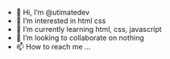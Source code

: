 - 👋 Hi, I’m @utimatedev
- 👀 I’m interested in html css
- 🌱 I’m currently learning html, css, javascript
- 💞️ I’m looking to collaborate on nothing
- 📫 How to reach me ...

<!---
utimatedev/utimatedev is a ✨ special ✨ repository because its `README.md` (this file) appears on your GitHub profile.
You can click the Preview link to take a look at your changes.
--->
